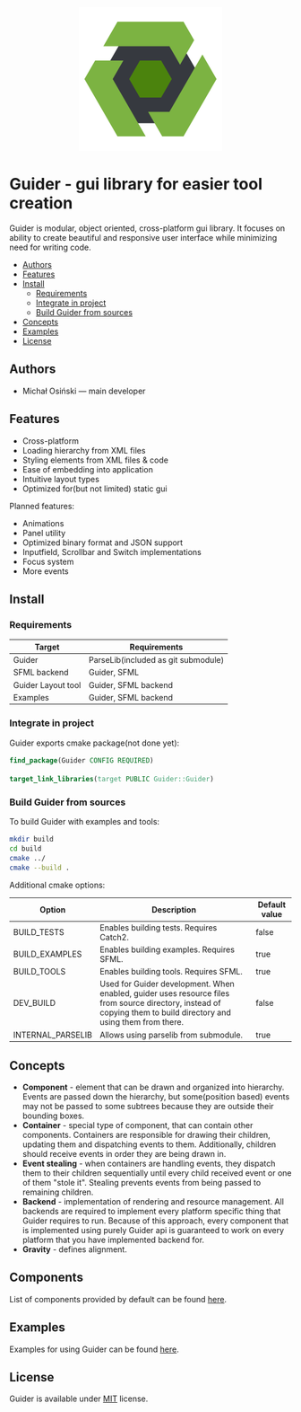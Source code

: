 <p align="center"><img src="assets/project-logo.png" alt="guider-logo" width="256" height="256" /></p>

# Guider - gui library for easier tool creation

Guider is modular, object oriented, cross-platform gui library. It focuses on ability to create beautiful and responsive user interface while minimizing need for writing code.

- [Authors](#authors)
- [Features](#features)
- [Install](#install)
  - [Requirements](#requirements)
  - [Integrate in project](#integrate-in-project)
  - [Build Guider from sources](#build-guider-from-sources)
- [Concepts](#concepts)
- [Examples](#examples)
- [License](#license)

## Authors

- Michał Osiński — main developer

## Features

- Cross-platform
- Loading hierarchy from XML files 
- Styling elements from XML files & code
- Ease of embedding into application
- Intuitive layout types
- Optimized for(but not limited) static gui

Planned features:

- Animations
- Panel utility
- Optimized binary format and JSON support
- Inputfield, Scrollbar and Switch implementations
- Focus system
- More events

## Install

### Requirements

| Target             | Requirements                        |
| ------------------ | ----------------------------------- |
| Guider             | ParseLib(included as git submodule) |
| SFML backend       | Guider, SFML                        |
| Guider Layout tool | Guider, SFML backend                |
| Examples           | Guider, SFML backend                |



### Integrate in project

Guider exports cmake package(not done yet):

```cmake
find_package(Guider CONFIG REQUIRED)

target_link_libraries(target PUBLIC Guider::Guider)
```

### Build Guider from sources

To build Guider with examples and tools:

```bash
mkdir build
cd build
cmake ../
cmake --build .
```

Additional cmake options:

| Option            | Description                                                  | Default value |
| ----------------- | ------------------------------------------------------------ | ------------- |
| BUILD_TESTS       | Enables building tests. Requires Catch2.                     | false         |
| BUILD_EXAMPLES    | Enables building examples. Requires SFML.                    | true          |
| BUILD_TOOLS       | Enables building tools. Requires SFML.                       | true          |
| DEV_BUILD         | Used for Guider development. When enabled, guider uses resource files from source directory, instead of copying them to build directory and using them from there. | false         |
| INTERNAL_PARSELIB | Allows using parselib from submodule.                        | true          |

## Concepts

- **Component** - element that can be drawn and organized into hierarchy. Events are passed down the hierarchy, but some(position based) events may not be passed to some subtrees because they are outside their bounding boxes.
- **Container** - special type of component, that can contain other components. Containers are responsible for drawing their children, updating them and dispatching events to them. Additionally, children should receive events in order they are being drawn in.
- **Event stealing** - when containers are handling events, they dispatch them to their children sequentially until every child received event or one of them "stole it". Stealing prevents events from being passed to remaining children.
- **Backend** - implementation of rendering and resource management. All backends are required to implement every platform specific thing that Guider requires to run. Because of this approach, every component that is implemented using purely Guider api is guaranteed to work on every platform that you have implemented backend for.
- **Gravity** - defines alignment.

## Components

List of components provided by default can be found [here](ELEMENTS.md).

## Examples

Examples for using Guider can be found [here](examples/README.md).

## License

Guider is available under [MIT](LICENSE) license.
